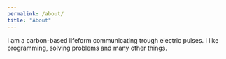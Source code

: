 ```yaml
---
permalink: /about/
title: "About"
---
```


I am a carbon-based lifeform communicating trough electric pulses. I like programming, solving problems and many other things.
